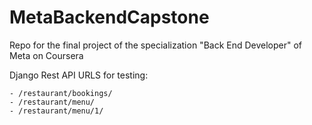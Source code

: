 # MetaBackendCapstone
Repo for the final project of the specialization "Back End Developer" of Meta on Coursera

Django Rest API URLS for testing:

    - /restaurant/bookings/ 
    - /restaurant/menu/
    - /restaurant/menu/1/
